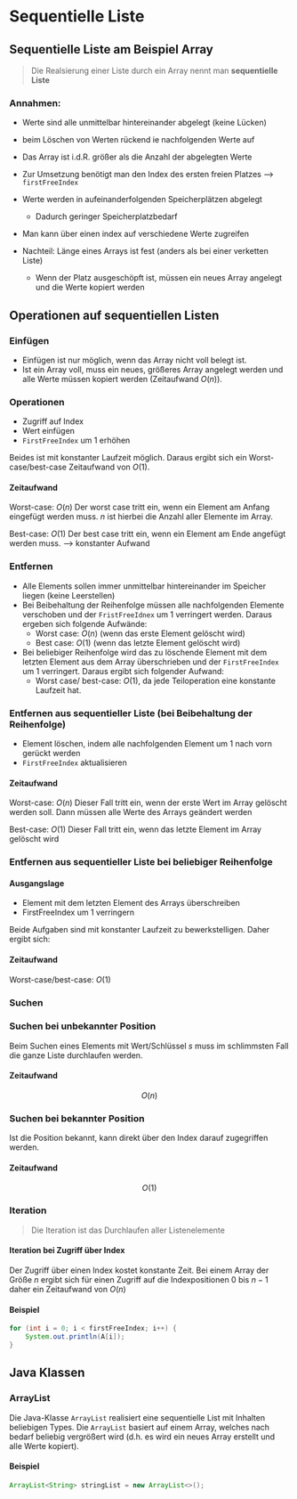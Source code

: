 # Sequentielle Liste
## Sequentielle Liste am Beispiel Array
 > Die Realsierung einer Liste durch ein Array nennt man **sequentielle Liste**

### Annahmen:

 - Werte sind alle unmittelbar hintereinander abgelegt (keine Lücken)
 - beim Löschen von Werten rückend ie nachfolgenden Werte auf
 - Das Array ist i.d.R. größer als die Anzahl der abgelegten Werte
 - Zur Umsetzung benötigt man den Index des ersten freien Platzes --> ```firstFreeIndex```
 
 - Werte werden in aufeinanderfolgenden Speicherplätzen abgelegt
	 - Dadurch geringer Speicherplatzbedarf
 - Man kann über einen index auf verschiedene Werte zugreifen
 - Nachteil: Länge eines Arrays ist fest (anders als bei einer verketten Liste)
	 - Wenn der Platz ausgeschöpft ist, müssen ein neues Array angelegt und die Werte kopiert werden

## Operationen auf sequentiellen Listen
### Einfügen
- Einfügen ist nur möglich, wenn das Array nicht voll belegt ist.
- Ist ein Array voll, muss ein neues, größeres Array angelegt werden und alle Werte müssen kopiert werden (Zeitaufwand $O(n)$).
### Operationen
- Zugriff auf Index
- Wert einfügen
- ```FirstFreeIndex``` um $1$ erhöhen

Beides ist mit konstanter Laufzeit möglich. Daraus ergibt sich ein Worst-case/best-case Zeitaufwand von $O(1)$.

 
#### Zeitaufwand
Worst-case: $O(n)$
Der worst case tritt ein, wenn ein Element am Anfang eingefügt werden muss.
$n$ ist hierbei die Anzahl aller Elemente im Array.
 
Best-case: $O(1)$
Der best case tritt ein, wenn ein Element am Ende angefügt werden muss. --> konstanter Aufwand
 
### Entfernen
 - Alle Elements sollen immer unmittelbar hintereinander im Speicher liegen (keine Leerstellen)
- Bei Beibehaltung der Reihenfolge müssen alle nachfolgenden Elemente verschoben und der ```FristFreeIdnex``` um $1$ verringert werden. Daraus ergeben sich folgende Aufwände:
	- Worst case: $O(n)$ (wenn das erste Element gelöscht wird)
	- Best case: $O(1)$ (wenn das letzte Element gelöscht wird)
- Bei beliebiger Reihenfolge wird das zu löschende Element mit dem letzten Element aus dem Array überschrieben und der ```FirstFreeIndex``` um $1$ verringert. Daraus ergibt sich folgender Aufwand:
	- Worst case/ best-case: $O(1)$, da jede Teiloperation eine konstante Laufzeit hat.

### Entfernen aus sequentieller Liste (bei Beibehaltung der Reihenfolge)

- Element löschen, indem alle nachfolgenden Element um 1 nach vorn gerückt werden
- ```FirstFreeIndex``` aktualisieren

#### Zeitaufwand
Worst-case: $O(n)$
Dieser Fall tritt ein, wenn der erste Wert im Array gelöscht werden soll.
Dann müssen alle Werte des Arrays geändert werden

Best-case: $O(1)$
Dieser Fall tritt ein, wenn das letzte Element im Array gelöscht wird
 
### Entfernen aus sequentieller Liste bei beliebiger Reihenfolge
#### Ausgangslage
- Element mit dem letzten Element des Arrays überschreiben
- FirstFreeIndex um 1 verringern

Beide Aufgaben sind mit konstanter Laufzeit zu bewerkstelligen.
Daher ergibt sich:

#### Zeitaufwand
Worst-case/best-case: $O(1)$ 
 
 
### Suchen
 
### Suchen bei unbekannter Position
 Beim Suchen eines Elements mit Wert/Schlüssel $s$ muss im schlimmsten Fall die ganze Liste durchlaufen werden.
#### Zeitaufwand
$$ O(n) $$
 
### Suchen bei bekannter Position
Ist die Position bekannt, kann direkt über den Index darauf zugegriffen werden.
#### Zeitaufwand
$$ O(1) $$

### Iteration
> Die Iteration ist das Durchlaufen aller Listenelemente

#### Iteration bei Zugriff über Index
Der Zugriff über einen Index kostet konstante Zeit.
Bei einem Array der Größe $n$ ergibt sich für einen Zugriff auf die Indexpositionen $0$ bis $n-1$ daher ein Zeitaufwand von $O(n)$

#### Beispiel
```java
for (int i = 0; i < firstFreeIndex; i++) {
	System.out.println(A[i]);
}
```

## Java Klassen
### ArrayList
Die Java-Klasse ```ArrayList``` realisiert eine sequentielle List mit Inhalten beliebigen Types.
Die ```ArrayList``` basiert auf einem Array, welches nach bedarf beliebig vergrößert wird (d.h. es wird ein neues Array erstellt und alle Werte kopiert).

#### Beispiel
```Java
ArrayList<String> stringList = new ArrayList<>();
```

